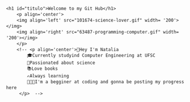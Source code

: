 
<html lang="en">
    <head>
        <meta charset="UTF-8">
        <meta http-equiv="X-UA-Compatible" content="IE=edge">
        <meta name="viewport" content="width=device-width, initial-scale=1.0">
        <link rel="stylesheet" href="css.css" />
        <link rel="preconnect" href="https://fonts.googleapis.com">
        <link rel="preconnect" href="https://fonts.gstatic.com" crossorigin>
        <link href="https://fonts.googleapis.com/css2?family=Roboto:ital,wght@1,900&display=swap" rel="stylesheet">
        <link rel="preconnect" href="https://fonts.googleapis.com">
        <link rel="preconnect" href="https://fonts.gstatic.com" crossorigin>
        <link href="https://fonts.googleapis.com/css2?family=Montserrat:wght@100&family=Quicksand:wght@300&display=swap" rel="stylesheet">
    </head>

<body>

    
    <h1 id="titulo">Welcome to my Git Hub</h1>
        <p align='center'>
        <img align='left' src="101674-science-lover.gif" width= '200'></img>
        <img align='right' src="63487-programming-computer.gif" width= '200'></img>
        </p>
        <!-- <p align='center'>👋Hey I'm Natalia
            🎓Currently studyind Computer Engineering at UFSC
            🔭Passionated about science
            📚Love books
            ✍️Always learning
            👩🏼‍💻I'm a begginer at coding and gonna be posting my progress here
         </p>  -->  


</body>

